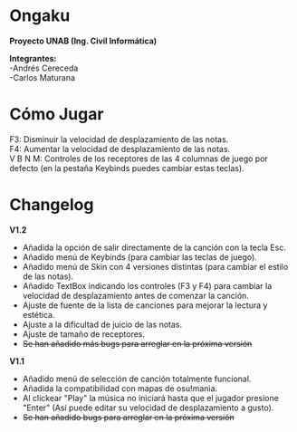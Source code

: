 # Ongaku  
**Proyecto UNAB (Ing. Civil Informática)**  
  
**Integrantes:**  
-Andrés Cereceda  
-Carlos Maturana

# Cómo Jugar
F3: Disminuir la velocidad de desplazamiento de las notas.  
F4: Aumentar la velocidad de desplazamiento de las notas.  
V B N M: Controles de los receptores de las 4 columnas de juego por defecto (en la pestaña Keybinds puedes cambiar estas teclas).
  
# Changelog
**V1.2**  
- Añadida la opción de salir directamente de la canción con la tecla Esc.
- Añadido menú de Keybinds (para cambiar las teclas de juego).
- Añadido menú de Skin con 4 versiones distintas (para cambiar el estilo de las notas).
- Añadido TextBox indicando los controles (F3 y F4) para cambiar la velocidad de desplazamiento antes de comenzar la canción.
- Ajuste de fuente de la lista de canciones para mejorar la lectura y estética.
- Ajuste a la dificultad de juicio de las notas.
- Ajuste de tamaño de receptores.
- ~~Se han añadido más bugs para arreglar en la próxima versión~~

**V1.1**  
- Añadido menú de selección de canción totalmente funcional.
- Añadida la compatibilidad con mapas de osu!mania.
- Al clickear "Play" la música no iniciará hasta que el jugador presione "Enter" (Así puede editar su velocidad de desplazamiento a gusto).
- ~~Se han añadido bugs para arreglar en la próxima versión~~
